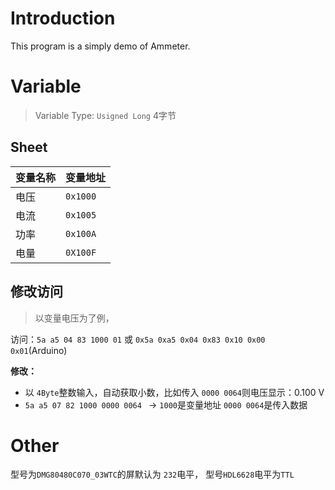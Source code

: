 # Introduction

This program is a simply demo of Ammeter.

# Variable

> Variable Type: `Usigned Long` 4字节

## Sheet

|变量名称|变量地址|
|---|---|
|电压|`0x1000`|
|电流|`0x1005`|
|功率|`0x100A`|
|电量|`0X100F`|

## 修改访问

> 以变量电压为了例，

访问：`5a a5 04 83 1000 01` 或 `0x5a 0xa5 0x04 0x83 0x10 0x00 0x01`(Arduino)

**修改：**

- 以 `4Byte`整数输入，自动获取小数，比如传入 `0000 0064`则电压显示：0.100 V
- `5a a5 07 82 1000 0000 0064 ` $\to$ `1000`是变量地址 `0000 0064`是传入数据

# Other

型号为`DMG80480C070_03WTC`的屏默认为 `232`电平， 型号`HDL6628`电平为`TTL`

